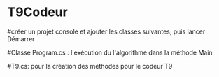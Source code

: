 # T9Codeur

#créer un projet console et ajouter les classes suivantes, puis lancer Démarrer 

#Classe Program.cs : l'exécution du l'algorithme dans la méthode Main

#T9.cs: pour la création des méthodes pour le codeur T9
